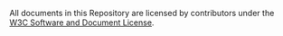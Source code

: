 All documents in this Repository are licensed by contributors
under the 
[W3C Software and Document License](https://www.w3.org/copyright/software-license/).
